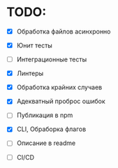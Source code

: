 # TODO:

- [x] Обработка файлов асинхронно
- [x] Юнит тесты
- [ ] Интеграционные тесты
- [x] Линтеры
- [x] Обработка крайних случаев
- [x] Адекватный проброс ошибок
- [ ] Публикация в npm
- [x] CLI, Обраборка флагов
- [ ] Описание в readme
- [ ] CI/CD

